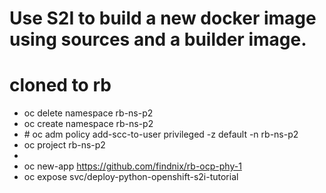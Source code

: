 # Use S2I to build a new docker image using sources and a builder image.
# cloned to rb

- oc delete namespace rb-ns-p2
- oc create namespace rb-ns-p2
- \# oc adm policy add-scc-to-user privileged -z default -n rb-ns-p2
- oc project  rb-ns-p2
-
- oc new-app https://github.com/findnix/rb-ocp-phy-1
- oc expose svc/deploy-python-openshift-s2i-tutorial
